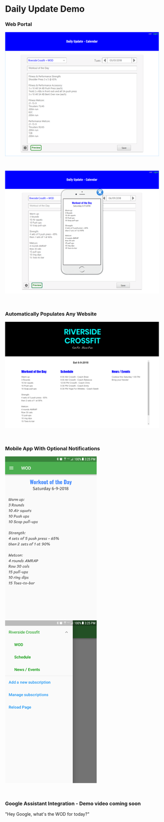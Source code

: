 # Daily Update Demo

### Web Portal

![](docs/Calendar.png)

<p>&nbsp;</p>

![](docs/Calendar-preview.png)

<p>&nbsp;</p>

### Automatically Populates Any Website

![](docs/Website.png)

<p>&nbsp;</p>

### Mobile App With Optional Notifications

<img src="docs/MobileApp1.png" width="300"/> &nbsp; &nbsp; &nbsp; &nbsp; &nbsp; &nbsp; <img src="docs/MobileApp2.png" width="300"/>

<p>&nbsp;</p>

### Google Assistant Integration - Demo video coming soon

"Hey Google, what's the WOD for today?"
